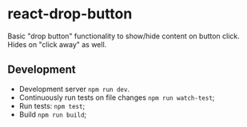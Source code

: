 # react-drop-button

Basic "drop button" functionality to show/hide content on button click. Hides on "click away" as well.

## Development

* Development server `npm run dev`.
* Continuously run tests on file changes `npm run watch-test`;
* Run tests: `npm test`;
* Build `npm run build`;
